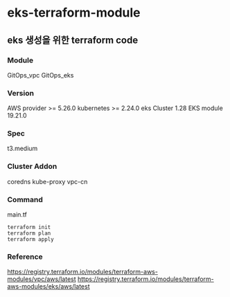 # eks-terraform-module
## eks 생성을 위한 terraform code

### Module
GitOps_vpc
GitOps_eks 

### Version
AWS provider >= 5.26.0
kubernetes >= 2.24.0
eks Cluster 1.28
EKS module 19.21.0

### Spec
t3.medium

### Cluster Addon
coredns
kube-proxy
vpc-cn

### Command
main.tf
```
terraform init
terraform plan
terraform apply
```

### Reference
https://registry.terraform.io/modules/terraform-aws-modules/vpc/aws/latest
https://registry.terraform.io/modules/terraform-aws-modules/eks/aws/latest

